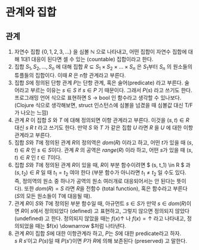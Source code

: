 # 관계와 집합

## 관계

1. 자연수 집합 $\{0,1,2,3,...\}$ 을 심볼 $\mathbb{N}$ 으로 나타내고, 어떤 집합이 자연수 집합에 대해 1대1 대응이 된다면 셀 수 있는 (countable) 집합이라고 한다.
2. 집합 $S_1, S_2, ..., S_n$ 에 대해 집합 $R \subseteq S_1 \times S_2 \times ... \times S_n$ 은 $S_1$부터 $S_n$ 의 원소들의 튜플들의 집합이다. 이때 $R$ 은 n항 관계라고 부른다.
3. 집합 $S$에 정의된 단항 관계 $P$는 단항 관계, 혹은 술어(predicate) 라고 부른다. 술어라고 부르는 이유는 $s \in S \  \text{if} \ s \in P$ 기 때문이다. 그래서 $P(s)$ 라고 쓰기도 한다. 프로그래밍 언어 식으로 표현하면 S -> bool 인 함수라고 생각할 수 있나보다. (Clojure 식으로 생각해보면, struct 인스턴스에 심볼을 넘겼을 때 심볼값 대신 T/F가 나오는 느낌)
4. 관계 $R$ 이 집합 $S$ 와 $T$ 에 대해 정의되면 이항 관계라고 부른다. 이것을 $(s,t) \in R$ 대신 $s\ R\ t$ 라고 쓰기도 한다. 만약 $S$ 와 $T$ 가 같은 집합 $U$ 라면 $R$ 을 $U$ 에 대한 이항 관계라고 부른다.
5. 집합 $S$와 $T$에 정의된 관계 $R$의 정의역은 $dom(R)$ 이라고 하고, 어떤 $t$가 있을 때 $(s,t) \in R$ 인 $s \in S$이다. 관계 $R$ 의 공역은 $range(R)$ 이라 하고, 어떤 $s$가 있을 때 $(s,t) \in R$ 인 $t \in T$이다.
6. 집합 $S$와 $T$에 정의된 관계 $R$이 있을 때, $R$이 부분 함수이려면 $
(s, t_1) \in R
$ 과 $(s,t_2) \in R$ 일 때 $t_1 = t_2$ 여야 한다 (부분 함수가 아니라면 $t_1 \neq t_2$ 일 수도 있다. 즉, 정의역의 원소 중 하나가 공역의 원소 여러개로 대응되어서는 안 된다는 뜻이다). 또한  $dom(R) = S$ 라면 $R$을 전함수 (total function), 혹은 함수라고 부른다 ($S$의 모든 원소들이 $T$에 대응될 때).
7. 관계 $R$이 $S$와 $T$에 정의된 부분 함수일 때, 아규먼트 $s \in S$가 만약 $s \in dom(R)$이면 $R$이 $s$에서 정의되었다 (defined) 고 표현하고, 그렇지 않으면 정의되지 않았다 (undefined) 고 한다. 정의되지 않았을 때는 $f(x) \uparrow$ 나 $f(x) = \uparrow$ 라고 나타내고, 정의되었을 때는 $f(x) \downarrow
$처럼 나타낸다.
8. 관계 $R$이 집합 $S$에 대한 이항관계라 하고, $P$는 $S$에 대한 predicate라고 하자. $s\ R\ s'$이고 $P(s)$일 때 $P(s')$이면 $P$가 $R$에 의해 보존된다 (preserved) 고 말한다.
